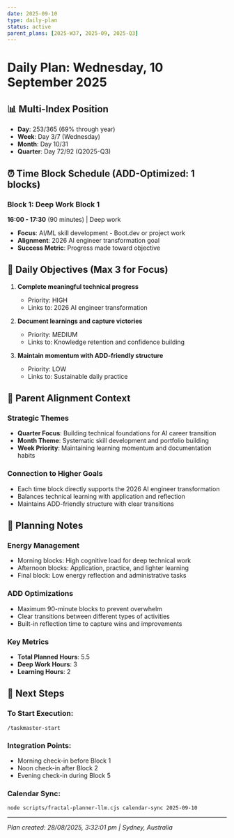 ```yaml
---
date: 2025-09-10
type: daily-plan
status: active
parent_plans: [2025-W37, 2025-09, 2025-Q3]
---
```


# Daily Plan: Wednesday, 10 September 2025

## 📊 Multi-Index Position
- **Day**: 253/365 (69% through year)
- **Week**: Day 3/7 (Wednesday)
- **Month**: Day 10/31
- **Quarter**: Day 72/92 (Q2025-Q3)

## ⏰ Time Block Schedule (ADD-Optimized: 1 blocks)

### Block 1: Deep Work Block 1
**16:00 - 17:30** (90 minutes) | Deep work
- **Focus**: AI/ML skill development - Boot.dev or project work
- **Alignment**: 2026 AI engineer transformation goal
- **Success Metric**: Progress made toward objective

## 🎯 Daily Objectives (Max 3 for Focus)

1. **Complete meaningful technical progress**
   - Priority: HIGH
   - Links to: 2026 AI engineer transformation

2. **Document learnings and capture victories**
   - Priority: MEDIUM
   - Links to: Knowledge retention and confidence building

3. **Maintain momentum with ADD-friendly structure**
   - Priority: LOW
   - Links to: Sustainable daily practice

## 🔗 Parent Alignment Context

### Strategic Themes
- **Quarter Focus**: Building technical foundations for AI career transition
- **Month Theme**: Systematic skill development and portfolio building
- **Week Priority**: Maintaining learning momentum and documentation habits

### Connection to Higher Goals
- Each time block directly supports the 2026 AI engineer transformation
- Balances technical learning with application and reflection
- Maintains ADD-friendly structure with clear transitions

## 📝 Planning Notes

### Energy Management
- Morning blocks: High cognitive load for deep technical work
- Afternoon blocks: Application, practice, and lighter learning
- Final block: Low energy reflection and administrative tasks

### ADD Optimizations
- Maximum 90-minute blocks to prevent overwhelm
- Clear transitions between different types of activities
- Built-in reflection time to capture wins and improvements

### Key Metrics
- **Total Planned Hours**: 5.5
- **Deep Work Hours**: 3
- **Learning Hours**: 2

## 🚀 Next Steps

### To Start Execution:
```
/taskmaster-start
```

### Integration Points:
- Morning check-in before Block 1
- Noon check-in after Block 2
- Evening check-in during Block 5

### Calendar Sync:
```
node scripts/fractal-planner-llm.cjs calendar-sync 2025-09-10
```

---

*Plan created: 28/08/2025, 3:32:01 pm | Sydney, Australia*